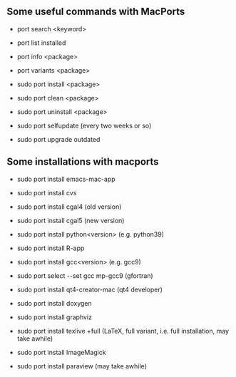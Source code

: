 ## Some useful commands with MacPorts

+ port search \<keyword\>
+ port list installed
+ port info \<package\>
+ port variants \<package\>
+ sudo port install \<package\>
+ sudo port clean \<package\>
+ sudo port uninstall \<package\>

+ sudo port selfupdate (every two weeks or so)
+ sudo port upgrade outdated

## Some installations with macports 

+ sudo port install emacs-mac-app
+ sudo port install cvs

+ sudo port install cgal4 (old version)
+ sudo port install cgal5 (new version)

+ sudo port install python\<version\> (e.g. python39)
+ sudo port install R-app

+ sudo port install gcc\<version\> (e.g. gcc9)
+ sudo port select --set gcc mp-gcc9 (gfortran)

+ sudo port install qt4-creator-mac (qt4 developer)

+ sudo port install doxygen
+ sudo port install graphviz

+ sudo port install texlive +full (LaTeX, full variant, i.e. full installation, may take awhile)

+ sudo port install ImageMagick 

+ sudo port install paraview (may take awhile)

